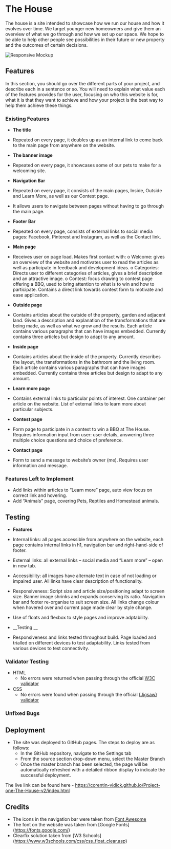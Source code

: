 # The House

The house is a site intended to showcase how we run our house and how it evolves over time. We target younger new homeowners and give them an overview of what we go through and how we set up our space. We hope to be able to help other people see possibilities in their future or new property and the outcomes of certain decisions.

![Responsive Mockup](#)

## Features 

In this section, you should go over the different parts of your project, and describe each in a sentence or so. You will need to explain what value each of the features provides for the user, focusing on who this website is for, what it is that they want to achieve and how your project is the best way to help them achieve these things.

### Existing Features

- __The title__
  
-	Repeated on every page, it doubles up as an internal link to come back to the main page from anywhere on the website.


- __The banner image__

-	Repeated on every page, it showcases some of our pets to make for a welcoming site.

- __Navigation Bar__

-	Repeated on every page, it consists of the main pages, Inside, Outside and Learn More, as well as our Contest page.
-	It allows users to navigate between pages without having to go through the main page.

- __Footer Bar__

-	Repeated on every page, consists of external links to social media pages: Facebook, Pinterest and Instagram, as well as the Contact link.


- __Main page__

-	Receives user on page load. Makes first contact with:
o	Welcome: gives an overview of the website and motivates user to read the articles as well as participate in feedback and development ideas.
o	Categories: Directs user to different categories of articles, gives a brief description and an attractive image.
o	Contest: focus drawing to contest page offering a BBQ, used to bring attention to what is to win and how to participate. Contains a direct link towards contest form to motivate and ease application.

- __Outside page__

-	Contains articles about the outside of the property, garden and adjacent land. Gives a description and explanation of the transformations that are being made, as well as what we grow and the results. Each article contains various paragraphs that can have images embedded. Currently contains three articles but design to adapt to any amount.

- __Inside page__

-	Contains articles about the inside of the property. Currently describes the layout, the transformations in the bathroom and the living room. Each article contains various paragraphs that can have images embedded. Currently contains three articles but design to adapt to any amount.

- __Learn more page__

-	Contains external links to particular points of interest. One container per article on the website. List of external links to learn more about particular subjects.

- __Contest page__

-	Form page to participate in a contest to win a BBQ at The House. Requires information input from user: user details, answering three multiple choice questions and choice of preference.

- __Contact page__

-	Form to send a message to website’s owner (me). Requires user information and message.



### Features Left to Implement

  -  Add links within articles to “Learn more” page, auto view focus on correct link and hovering.
  -  Add “Animals” page, covering Pets, Reptiles and Homestead animals.



## Testing 


- __Features__

-	Internal links: all pages accessible from anywhere on the website, each page contains internal links in h1, navigation bar and right-hand-side of footer.
-	External links: all external links – social media and “Learn more” – open in new tab.
-	Accessibility: all images have alternate text in case of not loading or impaired user. All links have clear description of functionality.
-	Responsiveness: Script size and article size/positioning adapt to screen size. Banner image shrinks and expands conserving its ratio. Navigation bar and footer re-organise to suit screen size.
		      All links change colour when hovered over and current page made clear by style change.
-	Use of floats and flexbox to style pages and improve adptability.


- __Testing __

-	Responsiveness and links tested throughout build. Page loaded and trialled on different devices to test adaptability. Links tested from various devices to test connectivity.


### Validator Testing 

- HTML
  - No errors were returned when passing through the official [W3C validator](https://validator.w3.org/nu/?doc=https%3A%2F%2Fcode-institute-org.github.io%2Flove-running-2.0%2Findex.html)
- CSS
  - No errors were found when passing through the official [(Jigsaw) validator](https://jigsaw.w3.org/css-validator/validator?uri=https%3A%2F%2Fvalidator.w3.org%2Fnu%2F%3Fdoc%3Dhttps%253A%252F%252Fcode-institute-org.github.io%252Flove-running-2.0%252Findex.html&profile=css3svg&usermedium=all&warning=1&vextwarning=&lang=en#css)

### Unfixed Bugs


## Deployment

- The site was deployed to GitHub pages. The steps to deploy are as follows: 
  - In the GitHub repository, navigate to the Settings tab 
  - From the source section drop-down menu, select the Master Branch
  - Once the master branch has been selected, the page will be automatically refreshed with a detailed ribbon display to indicate the successful deployment. 

The live link can be found here - https://corentin-vidick.github.io/Project-one-The-House-v2/index.html


## Credits 

- The icons in the navigation bar were taken from [Font Awesome](https://fontawesome.com/)
- The font on the website was taken from [Google Fonts] (https://fonts.google.com/)
- Clearfix solution taken from [W3 Schools] (https://www.w3schools.com/css/css_float_clear.asp)

